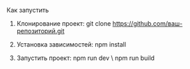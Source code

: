 Как запустить

1. Клонирование проект:
   git clone https://github.com/ваш-репозиторий.git

2. Установка зависимостей:
   npm install

3. Запустить проект:
   npm run dev \ npm run build
